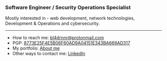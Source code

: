 ### Software Engineer / Security Operations Specialist

Mostly interested in - web development, network technologies, Development & Operations and cybersecurity.

---

- How to reach me: bl4drnnr@protonmail.com
- PGP: [8773E25F4E5B06F60AD9A04151E343BA669AD317](https://keys.openpgp.org/vks/v1/by-fingerprint/8773E25F4E5B06F60AD9A04151E343BA669AD317)
- My portfolio: [About me](https://bl4drnnr.github.io/portfolio-page/)
- Other ways to contact me: [LinkedIn](https://www.linkedin.com/in/mikhail-bahdashych-a8561a209/)
